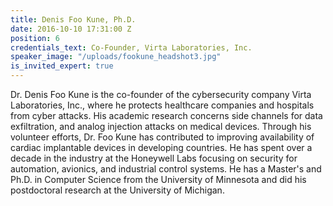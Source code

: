 ```yaml
---
title: Denis Foo Kune, Ph.D.
date: 2016-10-10 17:31:00 Z
position: 6
credentials_text: Co-Founder, Virta Laboratories, Inc.
speaker_image: "/uploads/fookune_headshot3.jpg"
is_invited_expert: true
---
```


Dr. Denis Foo Kune is the co-founder of the cybersecurity company Virta Laboratories, Inc., where he protects healthcare companies and hospitals from cyber attacks. His academic research concerns side channels for data exfiltration, and analog injection attacks on medical devices. Through his volunteer efforts, Dr. Foo Kune has contributed to improving availability of cardiac implantable devices in developing countries.  He has spent over a decade in the industry at the Honeywell Labs focusing on security for automation, avionics, and industrial control systems.  He has a Master's and Ph.D. in Computer Science from the University of Minnesota and did his postdoctoral research at the University of Michigan.